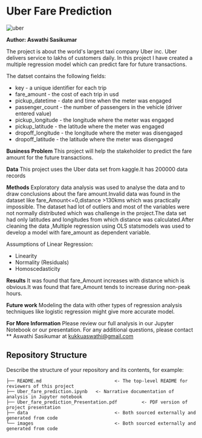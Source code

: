 # Uber Fare Prediction

![uber](https://user-images.githubusercontent.com/103409242/174770398-2a5bc539-ed14-4a23-af0c-e7b25198ae44.jpeg)

<b>Author: Aswathi Sasikumar</b>

The project is about the world's largest taxi company Uber inc. Uber delivers service to lakhs of customers daily. 
In this project I have created a multiple regression model which can predict fare for future transactions.

The datset contains the following fields:
* key - a unique identifier for each trip
* fare_amount - the cost of each trip in usd
* pickup_datetime - date and time when the meter was engaged
* passenger_count - the number of passengers in the vehicle (driver entered value)
* pickup_longitude - the longitude where the meter was engaged
* pickup_latitude - the latitude where the meter was engaged
* dropoff_longitude - the longitude where the meter was disengaged
* dropoff_latitude - the latitude where the meter was disengaged

<b>Business Problem</b>
This project will help the stakeholder to predict the fare amount for the future transactions.


<b>Data</b>
This project uses the Uber data set from kaggle.It has 200000 data records

<b>Methods</b>
Exploratory data analysis was used to analyse the data and to draw conclusions about the fare amount.Invalid data was found in the dataset like fare_Amount<=0,distance >130kms which was practically impossible.
The dataset had lot of outliers and most of the variables were not normally distributed which was challenge in the project.The data set had only latitudes and longitudes 
from which distance was calculated.After cleaning the data ,Multiple regression using OLS statsmodels was used to develop a model with fare_amount as dependent variable.

</b>Assumptions of Linear Regression:</b>
* Linearity
* Normality (Residuals)
* Homoscedasticity

<b>Results</b>
It was found that fare_Amount increases with distance which is obvious.It was found that fare_Amount tends to increase during non-peak hours.

<b>Future work</b>
Modeling the data with other types of regression analysis techniques like logistic regression might give more accurate model.

<b>For More Information</b>
Please review our full analysis in our Jupyter Notebook or our presentation.
For any additional questions, please contact ** Aswathi Sasikumar at kukkuaswathi@gmail.com


## Repository Structure

Describe the structure of your repository and its contents, for example:

```
├── README.md                           <- The top-level README for reviewers of this project
├── Uber_fare_prediction.ipynb   <- Narrative documentation of analysis in Jupyter notebook
├── Uber_fare_prediction_Presentation.pdf         <- PDF version of project presentation
├── data                                <- Both sourced externally and generated from code
└── images                              <- Both sourced externally and generated from code
```
